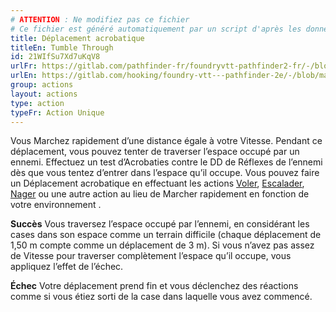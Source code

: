 ```yaml
---
# ATTENTION : Ne modifiez pas ce fichier
# Ce fichier est généré automatiquement par un script d'après les données du module Foundry VTT officiel et de sa traduction
title: Déplacement acrobatique
titleEn: Tumble Through
id: 21WIfSu7Xd7uKqV8
urlFr: https://gitlab.com/pathfinder-fr/foundryvtt-pathfinder2-fr/-/blob/master/data/actions/21WIfSu7Xd7uKqV8.htm
urlEn: https://gitlab.com/hooking/foundry-vtt---pathfinder-2e/-/blob/master/packs/data/actions.db/tumble-through.json
group: actions
layout: actions
type: action
typeFr: Action Unique
---
```

Vous Marchez rapidement d’une distance égale à votre Vitesse. Pendant ce déplacement, vous pouvez tenter de traverser l’espace occupé par un ennemi. Effectuez un test d’<pf2-action action='tumbleThrough' glyph='A'>Acrobaties</pf2-action> contre le DD de Réflexes de l’ennemi dès que vous tentez d’entrer dans l’espace qu’il occupe. Vous pouvez faire un Déplacement acrobatique en effectuant les actions [Voler](voler.md), [Escalader](escalader.md), [Nager](nager.md) ou une autre action au lieu de Marcher rapidement en fonction de votre environnement .

**Succès** Vous traversez l’espace occupé par l’ennemi, en considérant les cases dans son espace comme un terrain difficile (chaque déplacement de 1,50 m compte comme un déplacement de 3 m). Si vous n’avez pas assez de Vitesse pour traverser complètement l’espace qu’il occupe, vous appliquez l’effet de l’échec.

**Échec** Votre déplacement prend fin et vous déclenchez des réactions comme si vous étiez sorti de la case dans laquelle vous avez commencé.


